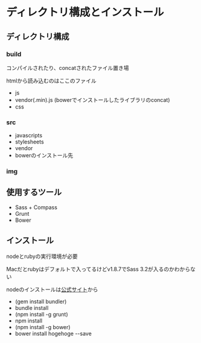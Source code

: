 # ディレクトリ構成とインストール

## ディレクトリ構成

### build
コンパイルされたり、concatされたファイル置き場

htmlから読み込むのはここのファイル

- js
 - vendor(.min).js (bowerでインストールしたライブラリのconcat)
- css


### src

- javascripts
- stylesheets
- vendor
 - bowerのインストール先

### img
## 使用するツール
- Sass + Compass
- Grunt
- Bower


## インストール
nodeとrubyの実行環境が必要

Macだとrubyはデフォルトで入ってるけどv1.8.7でSass 3.2が入るのかわからない

nodeのインストールは[公式サイト](http://nodejs.org/download/)から

- (gem install bundler)
- bundle install
- (npm install -g grunt)
- npm install
- (npm install -g bower)
- bower install hogehoge --save
